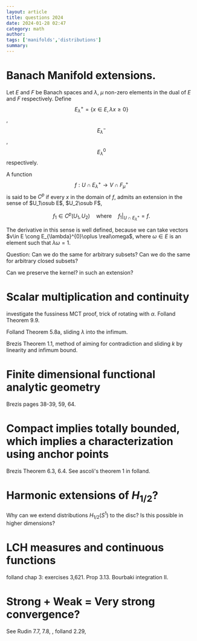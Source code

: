 ```yaml
---
layout: article
title: questions 2024
date: 2024-01-28 02:47
category: math
author: 
tags: ['manifolds','distributions']
summary: 
---
```

# Banach Manifold extensions.
Let $E$ and $F$ be Banach spaces and $\lambda$, $\mu$ non-zero elements in the dual of $E$ and $F$ respectively. Define $$E^{+}_{\lambda} = \{x\in E, \lambda x\geq 0\}$$, $$E^{-}_{\lambda}$$, $$E^{0}_{\lambda}$$ respectively. 


A function $$f: U\cap E^{+}_{\lambda}\to V\cap F^{+}_{\mu}$$ is said to be $C^p$ if every $x$ in the domain of $f$, admits an extension in the sense of $U_1\osub E$, $U_2\osub F$,

$$
f_1\in C^p(U_1, U_2)\quad\text{where}\quad f_1\vert_{U\cap E^{+}_{\lambda}} = f.
$$

The derivative in this sense is well defined, because we can take vectors $v\in E \cong E_{\lambda}^{0}\oplus \real\omega$, where $\omega\in E$ is an element such that $\lambda\omega = 1$.

Question: Can we do the same for arbitrary subsets? Can we do the same for arbitrary closed subsets?

Can we preserve the kernel? in such an extension?

# Scalar multiplication and continuity
investigate the fussiness MCT proof, trick of rotating with $\alpha$. Folland Theorem 9.9.

Folland Theorem 5.8a, sliding $\lambda$ into the infimum.

Brezis Theorem 1.1, method of aiming for contradiction and sliding $k$ by linearity and infimum bound.

# Finite dimensional functional analytic geometry
Brezis pages 38-39, 59, 64.

# Compact implies totally bounded, which implies a characterization using anchor points
Brezis Theorem 6.3, 6.4. See ascoli's theorem 1 in folland.

# Harmonic extensions of $H_{1/2}$? 
Why can we extend distributions $H_{1/2}(S^1)$ to the disc? Is this possible in higher dimensions? 

# LCH measures and continuous functions
folland chap 3: exercises 3,621. Prop 3.13. Bourbaki integration II.

# Strong + Weak = Very strong convergence?
See Rudin 7.7, 7.8, , folland 2.29, 